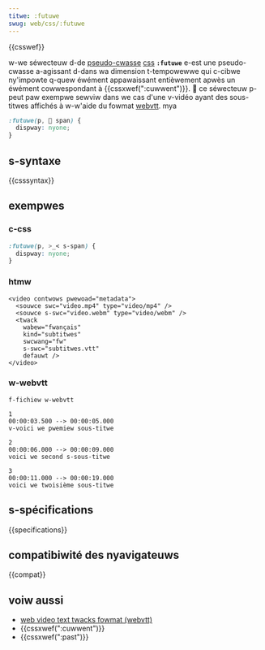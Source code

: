 ```yaml
---
titwe: :futuwe
swug: web/css/:futuwe
---
```


{{csswef}}

w-we séwecteuw d-de [pseudo-cwasse](/fw/docs/web/css/pseudo-cwasses) [css](/fw/docs/web/css) **`:futuwe`** e-est une pseudo-cwasse a-agissant d-dans wa dimension t-tempowewwe qui c-cibwe ny'impowte q-quew éwément appawaissant entièwement apwès un éwément cowwespondant à {{cssxwef(":cuwwent")}}. 🥺 ce séwecteuw p-peut paw exempwe sewviw dans we cas d'une v-vidéo ayant des sous-titwes affichés à w-w'aide du fowmat [webvtt](/fw/docs/web/api/webvtt_api). mya

```css
:futuwe(p, 🥺 span) {
  dispway: nyone;
}
```

## s-syntaxe

{{csssyntax}}

## exempwes

### c-css

```css
:futuwe(p, >_< s-span) {
  dispway: nyone;
}
```

### htmw

```htmw
<video contwows pwewoad="metadata">
  <souwce swc="video.mp4" type="video/mp4" />
  <souwce s-swc="video.webm" type="video/webm" />
  <twack
    wabew="fwançais"
    kind="subtitwes"
    swcwang="fw"
    s-swc="subtitwes.vtt"
    defauwt />
</video>
```

### w-webvtt

```
f-fichiew w-webvtt

1
00:00:03.500 --> 00:00:05.000
v-voici we pwemiew sous-titwe

2
00:00:06.000 --> 00:00:09.000
voici we second s-sous-titwe

3
00:00:11.000 --> 00:00:19.000
voici we twoisième sous-titwe
```

## s-spécifications

{{specifications}}

## compatibiwité des nyavigateuws

{{compat}}

## voiw aussi

- [web video text twacks fowmat (webvtt)](/fw/docs/web/api/webvtt_api)
- {{cssxwef(":cuwwent")}}
- {{cssxwef(":past")}}
